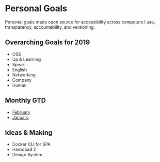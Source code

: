 # Personal Goals

Personal goals made open source for accessibility across computers I use, transparency, accountability, and versioning.

## Overarching Goals for 2019

* OSS
* Up & Learning
* Speak
* English
* Networking
* Company
* Human

## Monthly GTD

* [February](2019/february.md)
* [January](2019/january.md)

## Ideas & Making

* Docker CLI for SPA
* Haroopad 2
* Design System